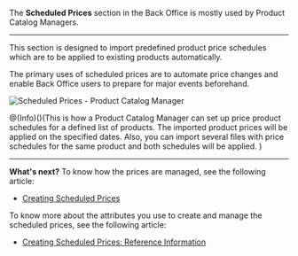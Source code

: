 The **Scheduled Prices** section in the Back Office is mostly used by Product Catalog Managers.
***
This section is designed to import predefined product price schedules which are to be applied to existing products automatically.

The primary uses of scheduled prices are to automate price changes and enable Back Office users to prepare for major events beforehand.

![Scheduled Prices - Product Catalog Manager](https://spryker.s3.eu-central-1.amazonaws.com/docs/User+Guides/Back+Office+User+Guides/Price/Scheduled+Prices/scheduled-prices-section.png)

@(Info)()(This is how a Product Catalog Manager can set up price product schedules for a defined list of products. The imported product prices will be applied on the specified dates. Also, you can import several files with price schedules for the same product and both schedules will be applied. )
***
**What's next?**
To know how the prices are managed, see the following article:
* [Creating Scheduled Prices](https://documentation.spryker.com/v3/docs/creating-scheduled-prices-201907)

To know more about the attributes you use to create and manage the scheduled prices, see the following article:
* [Creating Scheduled Prices: Reference Information](https://documentation.spryker.com/v4/docs/scheduled-prices-reference-information)